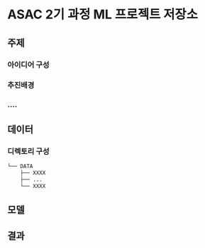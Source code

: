# ASAC 2기 과정 ML 프로젝트 저장소

## 주제

### 아이디어 구성

### 추진배경

### ....

## 데이터

### 디렉토리 구성

```bash
└── DATA
    ├── XXXX
    ├── ...
    └── XXXX
```


## 모델

## 결과
